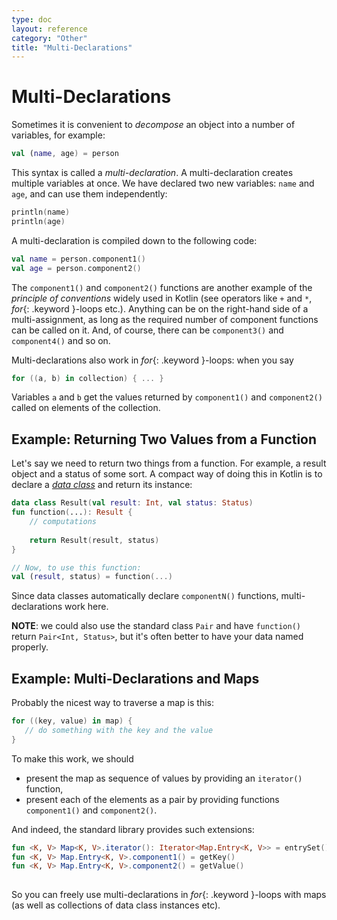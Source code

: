 ```yaml
---
type: doc
layout: reference
category: "Other"
title: "Multi-Declarations"
---
```


# Multi-Declarations

Sometimes it is convenient to _decompose_ an object into a number of variables, for example:

``` kotlin
val (name, age) = person 
```

This syntax is called a _multi-declaration_. A multi-declaration creates multiple variables at once.
We have declared two new variables: `name` and `age`, and can use them independently:
 
``` kotlin
println(name)
println(age)
```

A multi-declaration is compiled down to the following code:

``` kotlin
val name = person.component1()
val age = person.component2()
```

The `component1()` and `component2()` functions are another example of the _principle of conventions_ widely used in Kotlin 
(see operators like `+` and `*`, *for*{: .keyword }-loops etc.). 
Anything can be on the right-hand side of a multi-assignment, as long as the required number of component functions can be called on it. 
And, of course, there can be `component3()` and `component4()` and so on.

Multi-declarations also work in *for*{: .keyword }-loops: when you say

``` kotlin
for ((a, b) in collection) { ... }
```

Variables `a` and `b` get the values returned by `component1()` and `component2()` called on elements of the collection. 

## Example: Returning Two Values from a Function
 
Let's say we need to return two things from a function. For example, a result object and a status of some sort.
A compact way of doing this in Kotlin is to declare a [_data class_](data-classes.html) and return its instance:
 
``` kotlin
data class Result(val result: Int, val status: Status)
fun function(...): Result {
    // computations
    
    return Result(result, status)
}

// Now, to use this function:
val (result, status) = function(...)
```

Since data classes automatically declare `componentN()` functions, multi-declarations work here.

**NOTE**: we could also use the standard class `Pair` and have `function()` return `Pair<Int, Status>`, 
but it's often better to have your data named properly.  

## Example: Multi-Declarations and Maps

Probably the nicest way to traverse a map is this:

``` kotlin
for ((key, value) in map) {
   // do something with the key and the value
}
```

To make this work, we should 

* present the map as sequence of values by providing an `iterator()` function,
* present each of the elements as a pair by providing functions `component1()` and `component2()`.
  
And indeed, the standard library provides such extensions:

``` kotlin
fun <K, V> Map<K, V>.iterator(): Iterator<Map.Entry<K, V>> = entrySet().iterator()
fun <K, V> Map.Entry<K, V>.component1() = getKey()
fun <K, V> Map.Entry<K, V>.component2() = getValue()
  
```  
  
So you can freely use multi-declarations in *for*{: .keyword }-loops with maps (as well as collections of data class instances etc).

